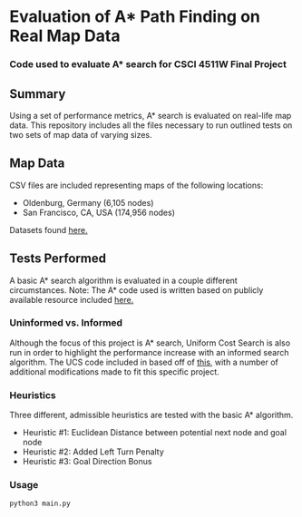 # Evaluation of A* Path Finding on Real Map Data 
### Code used to evaluate A* search for CSCI 4511W Final Project

## Summary
Using a set of performance metrics, A* search is evaluated on real-life map data. This repository includes all the files necessary to run outlined tests on two sets of map data of varying sizes.

## Map Data
CSV files are included representing maps of the following locations:
* Oldenburg, Germany (6,105 nodes)
* San Francisco, CA, USA (174,956 nodes)

Datasets found [here.](https://www.cs.utah.edu/~lifeifei/SpatialDataset.htm)

## Tests Performed
A basic A* search algorithm is evaluated in a couple different circumstances. 
Note: The A* code used is written based on publicly available resource included [here.](https://www.redblobgames.com/pathfinding/a-star/introduction.html)

### Uninformed vs. Informed

Although the focus of this project is A* search, Uniform Cost Search is also run in order to highlight the performance increase with an informed search algorithm.
The UCS code included in based off of [this](https://github.com/DeepakKarishetti/Uniform-cost-search), with a number of additional modifications made to fit this specific project.

### Heuristics

Three different, admissible heuristics are tested with the basic A* algorithm.
* Heuristic #1: Euclidean Distance between potential next node and goal node
* Heuristic #2: Added Left Turn Penalty
* Heuristic #3: Goal Direction Bonus

### Usage
`python3 main.py`
